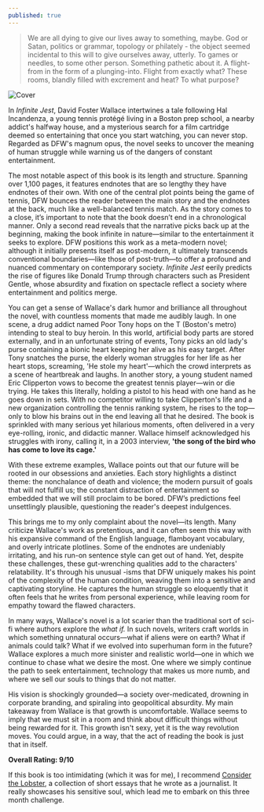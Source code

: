 ```yaml
---
published: true
---
```

> We are all dying to give our lives away to something, maybe. God or Satan, politics or grammar, topology or philately - the object seemed incidental to this will to give ourselves away, utterly. To games or needles, to some other person. Something pathetic about it. A flight-from in the form of a plunging-into. Flight from exactly what? These rooms, blandly filled with excrement and heat? To what purpose?

![Cover](https://www.hachettebookgroup.com/wp-content/uploads/2022/01/9780316066525-1.jpg)

In _Infinite Jest_, David Foster Wallace intertwines a tale following Hal Incandenza, a young tennis protégé living in a Boston prep school, a nearby addict's halfway house, and a mysterious search for a film cartridge deemed so entertaining that once you start watching, you can never stop. Regarded as DFW's magnum opus, the novel seeks to uncover the meaning of human struggle while warning us of the dangers of constant entertainment.

The most notable aspect of this book is its length and structure. Spanning over 1,100 pages, it features endnotes that are so lengthy they have endnotes of their own. With one of the central plot points being the game of tennis, DFW bounces the reader between the main story and the endnotes at the back, much like a well-balanced tennis match. As the story comes to a close, it’s important to note that the book doesn’t end in a chronological manner. Only a second read reveals that the narrative picks back up at the beginning, making the book infinite in nature—similar to the entertainment it seeks to explore. DFW positions this work as a meta-modern novel; although it initially presents itself as post-modern, it ultimately transcends conventional boundaries—like those of post-truth—to offer a profound and nuanced commentary on contemporary society. _Infinite Jest_ eerily predicts the rise of figures like Donald Trump through characters such as President Gentle, whose absurdity and fixation on spectacle reflect a society where entertainment and politics merge.

You can get a sense of Wallace's dark humor and brilliance all throughout the novel, with countless moments that made me audibly laugh. In one scene, a drug addict named Poor Tony hops on the T (Boston's metro) intending to steal to buy heroin. In this world, artificial body parts are stored externally, and in an unfortunate string of events, Tony picks an old lady's purse containing a bionic heart keeping her alive as his easy target. After Tony snatches the purse, the elderly woman struggles for her life as her heart stops, screaming, 'He stole my heart'—which the crowd interprets as a scene of heartbreak and laughs. In another story, a young student named Eric Clipperton vows to become the greatest tennis player—win or die trying. He takes this literally, holding a pistol to his head with one hand as he goes down in sets. With no competitor willing to take Clipperton's life and a new organization controlling the tennis ranking system, he rises to the top—only to blow his brains out in the end leaving all that he desired. The book is sprinkled with many serious yet hilarious moments, often delivered in a very eye-rolling, ironic, and didactic manner. Wallace himself acknowledged his struggles with irony, calling it, in a 2003 interview, **'the song of the bird who has come to love its cage.'**

With these extreme examples, Wallace points out that our future will be rooted in our obsessions and anxieties. Each story highlights a distinct theme: the nonchalance of death and violence; the modern pursuit of goals that will not fulfill us; the constant distraction of entertainment so embedded that we will still proclaim to be bored. DFW’s predictions feel unsettlingly plausible, questioning the reader's deepest indulgences.

This brings me to my only complaint about the novel—its length. Many criticize Wallace's work as pretentious, and it can often seem this way with his expansive command of the English language, flamboyant vocabulary, and overly intricate plotlines. Some of the endnotes are undeniably irritating, and his run-on sentence style can get out of hand. Yet, despite these challenges, these gut-wrenching qualities add to the characters' relatability. It's through his unusual -isms that DFW uniquely makes his point of the complexity of the human condition, weaving them into a sensitive and captivating storyline. He captures the human struggle so eloquently that it often feels that he writes from personal experience, while leaving room for empathy toward the flawed characters.

In many ways, Wallace's novel is a lot scarier than the traditional sort of sci-fi where authors explore the _what if._ In such novels, writers craft worlds in which something unnatural occurs—what if aliens were on earth? What if animals could talk? What if we evolved into superhuman form in the future? Wallace explores a much more sinister and realistic world—one in which we continue to chase what we desire the most. One where we simply continue the path to seek entertainment, technology that makes us more numb, and where we sell our souls to things that do not matter. 

His vision is shockingly grounded—a society over-medicated, drowning in corporate branding, and spiraling into geopolitical absurdity. My main takeaway from Wallace is that growth is uncomfortable. Wallace seems to imply that we must sit in a room and think about difficult things without being rewarded for it. This growth isn't sexy, yet it is the way revolution moves. You could argue, in a way, that the act of reading the book is just that in itself.

**Overall Rating: 9/10**

If this book is too intimidating (which it was for me), I recommend [Consider the Lobster](https://jinsung-kim.github.io/Consider-the-Lobster/), a collection of short essays that he wrote as a journalist. It really showcases his sensitive soul, which lead me to embark on this three month challenge.
